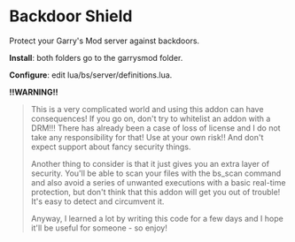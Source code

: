 # Backdoor Shield
Protect your Garry's Mod server against backdoors.

__Install__: both folders go to the garrysmod folder.

__Configure__: edit lua/bs/server/definitions.lua.

**!!WARNING!!**

>This is a very complicated world and using this addon can have consequences! If you go on, don't try to whitelist an addon with a DRM!!! There has already been a case of loss of license and I do not take any responsibility for that! Use at your own risk!! And don't expect support about fancy security things.
>
>Another thing to consider is that it just gives you an extra layer of security. You'll be able to scan your files with the bs_scan command and also avoid a series of unwanted executions with a basic real-time protection, but don't think that this addon will get you out of trouble! It's easy to detect and circumvent it.
>
>Anyway, I learned a lot by writing this code for a few days and I hope it'll be useful for someone - so enjoy!

